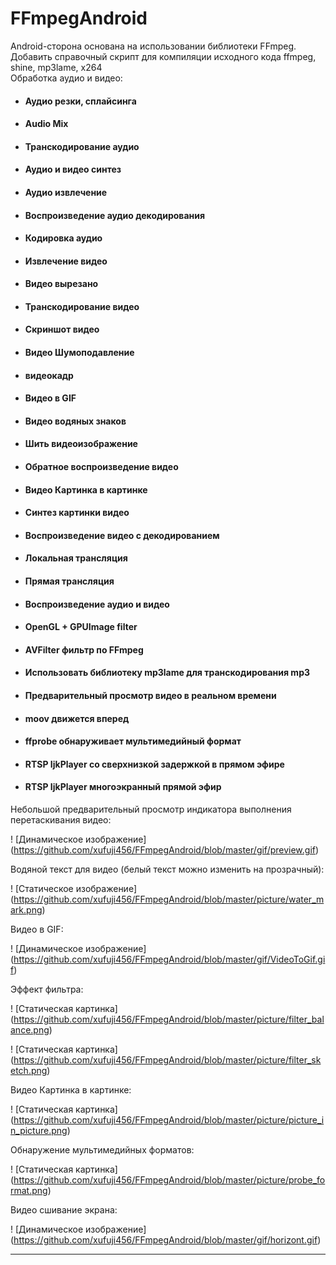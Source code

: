 # FFmpegAndroid
Android-сторона основана на использовании библиотеки FFmpeg. <br>
Добавить справочный скрипт для компиляции исходного кода ffmpeg, shine, mp3lame, x264 <br>
Обработка аудио и видео: <br>

- #### Аудио резки, сплайсинга
- #### Audio Mix
- #### Транскодирование аудио
- #### Аудио и видео синтез
- #### Аудио извлечение
- #### Воспроизведение аудио декодирования
- #### Кодировка аудио
- #### Извлечение видео
- #### Видео вырезано
- #### Транскодирование видео
- #### Скриншот видео
- #### Видео Шумоподавление
- #### видеокадр
- #### Видео в GIF
- #### Видео водяных знаков
- #### Шить видеоизображение
- #### Обратное воспроизведение видео
- #### Видео Картинка в картинке
- #### Синтез картинки видео
- #### Воспроизведение видео с декодированием
- #### Локальная трансляция
- #### Прямая трансляция
- #### Воспроизведение аудио и видео
- #### OpenGL + GPUImage filter
- #### AVFilter фильтр по FFmpeg
- #### Использовать библиотеку mp3lame для транскодирования mp3
- #### Предварительный просмотр видео в реальном времени
- #### moov движется вперед
- #### ffprobe обнаруживает мультимедийный формат

- #### RTSP IjkPlayer со сверхнизкой задержкой в ​​прямом эфире
- #### RTSP IjkPlayer многоэкранный прямой эфир

Небольшой предварительный просмотр индикатора выполнения перетаскивания видео:

! [Динамическое изображение] (https://github.com/xufuji456/FFmpegAndroid/blob/master/gif/preview.gif)

Водяной текст для видео (белый текст можно изменить на прозрачный):

! [Статическое изображение] (https://github.com/xufuji456/FFmpegAndroid/blob/master/picture/water_mark.png)

Видео в GIF:

! [Динамическое изображение] (https://github.com/xufuji456/FFmpegAndroid/blob/master/gif/VideoToGif.gif)

Эффект фильтра:

! [Статическая картинка] (https://github.com/xufuji456/FFmpegAndroid/blob/master/picture/filter_balance.png)

! [Статическая картинка] (https://github.com/xufuji456/FFmpegAndroid/blob/master/picture/filter_sketch.png)

Видео Картинка в картинке:

! [Статическая картинка] (https://github.com/xufuji456/FFmpegAndroid/blob/master/picture/picture_in_picture.png)

Обнаружение мультимедийных форматов:

! [Статическая картинка] (https://github.com/xufuji456/FFmpegAndroid/blob/master/picture/probe_format.png)

Видео сшивание экрана:

! [Динамическое изображение] (https://github.com/xufuji456/FFmpegAndroid/blob/master/gif/horizont.gif)

***
<br> <br>